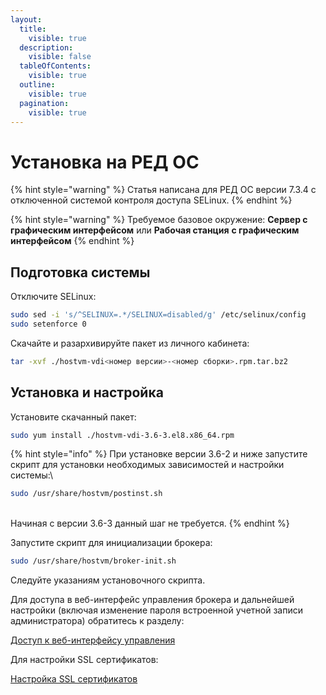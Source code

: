 ```yaml
---
layout:
  title:
    visible: true
  description:
    visible: false
  tableOfContents:
    visible: true
  outline:
    visible: true
  pagination:
    visible: true
---
```


# Установка на РЕД ОС

{% hint style="warning" %}
Статья написана для РЕД ОС версии 7.3.4 с отключенной системой контроля доступа SELinux.
{% endhint %}

{% hint style="warning" %}
Требуемое базовое окружение: **Сервер с графическим интерфейсом** или **Рабочая станция** **с графическим интерфейсом**
{% endhint %}

## Подготовка системы <a href="#preparation" id="preparation"></a>

Отключите SELinux:

```bash
sudo sed -i 's/^SELINUX=.*/SELINUX=disabled/g' /etc/selinux/config
sudo setenforce 0
```

Скачайте и разархивируйте пакет из личного кабинета:

```bash
tar -xvf ./hostvm-vdi<номер версии>-<номер сборки>.rpm.tar.bz2
```

## Установка и настройка <a href="#install" id="install"></a>

Установите скачанный пакет:

```bash
sudo yum install ./hostvm-vdi-3.6-3.el8.x86_64.rpm
```

{% hint style="info" %}
При установке версии 3.6-2 и ниже запустите скрипт для установки необходимых зависимостей и настройки системы:\


```bash
sudo /usr/share/hostvm/postinst.sh
```

\
Начиная с версии 3.6-3 данный шаг не требуется.
{% endhint %}

Запустите скрипт для инициализации брокера:

```bash
sudo /usr/share/hostvm/broker-init.sh
```

Следуйте указаниям установочного скрипта.

Для доступа в веб-интерфейс управления брокера и дальнейшей настройки (включая изменение пароля встроенной учетной записи администратора) обратитесь к разделу:

[Доступ к веб-интерфейсу управления](./#accessing-web-interface)

Для настройки SSL сертификатов:

[Настройка SSL сертификатов](./#ssl-certificates)

